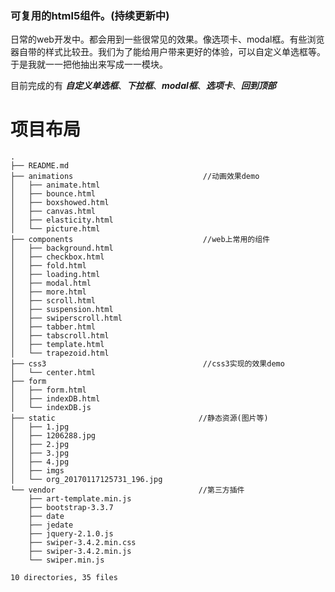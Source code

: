 ### 可复用的html5组件。(持续更新中)

日常的web开发中。都会用到一些很常见的效果。像选项卡、modal框。有些浏览器自带的样式比较丑。我们为了能给用户带来更好的体验，可以自定义单选框等。于是我就一一把他抽出来写成一一模块。

目前完成的有 ***自定义单选框***、***下拉框***、***modal框***、***选项卡***、***回到顶部***

 
# 项目布局

```
.
├── README.md
├── animations                             //动画效果demo
│   ├── animate.html
│   ├── bounce.html
│   ├── boxshowed.html
│   ├── canvas.html
│   ├── elasticity.html
│   └── picture.html
├── components                             //web上常用的组件
│   ├── background.html
│   ├── checkbox.html
│   ├── fold.html
│   ├── loading.html
│   ├── modal.html
│   ├── more.html
│   ├── scroll.html
│   ├── suspension.html
│   ├── swiperscroll.html
│   ├── tabber.html
│   ├── tabscroll.html
│   ├── template.html
│   └── trapezoid.html
├── css3                                   //css3实现的效果demo
│   └── center.html
├── form
│   ├── form.html
│   ├── indexDB.html
│   └── indexDB.js
├── static                                //静态资源(图片等)
│   ├── 1.jpg
│   ├── 1206288.jpg
│   ├── 2.jpg
│   ├── 3.jpg
│   ├── 4.jpg
│   ├── imgs
│   └── org_20170117125731_196.jpg
└── vendor                                //第三方插件
    ├── art-template.min.js
    ├── bootstrap-3.3.7
    ├── date
    ├── jedate
    ├── jquery-2.1.0.js
    ├── swiper-3.4.2.min.css
    ├── swiper-3.4.2.min.js
    └── swiper.min.js

10 directories, 35 files

```
